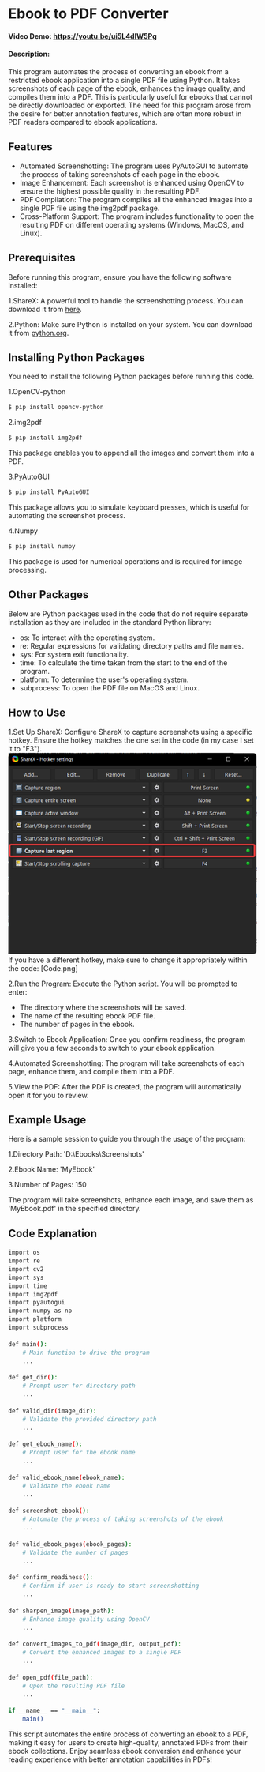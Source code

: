 # Ebook to PDF Converter
#### Video Demo: <https://youtu.be/ui5L4dlW5Pg>
#### Description:
This program automates the process of converting an ebook from a restricted ebook application into a single PDF file using Python. It takes screenshots of each page of the ebook, enhances the image quality, and compiles them into a PDF. This is particularly useful for ebooks that cannot be directly downloaded or exported. The need for this program arose from the desire for better annotation features, which are often more robust in PDF readers compared to ebook applications.

## Features
- Automated Screenshotting: The program uses PyAutoGUI to automate the process of taking screenshots of each page in the ebook.
- Image Enhancement: Each screenshot is enhanced using OpenCV to ensure the highest possible quality in the resulting PDF.
- PDF Compilation: The program compiles all the enhanced images into a single PDF file using the img2pdf package.
- Cross-Platform Support: The program includes functionality to open the resulting PDF on different operating systems (Windows, MacOS, and Linux).

## Prerequisites
Before running this program, ensure you have the following software installed:

1.ShareX: A powerful tool to handle the screenshotting process. You can download it from [here](https://getsharex.com/).

2.Python: Make sure Python is installed on your system. You can download it from [python.org](https://www.python.org/downloads/).

## Installing Python Packages
You need to install the following Python packages before running this code.

1.OpenCV-python

```bash
$ pip install opencv-python
```

2.img2pdf

```bash
$ pip install img2pdf
```
This package enables you to append all the images and convert them into a PDF.

3.PyAutoGUI

```bash
$ pip install PyAutoGUI
```
This package allows you to simulate keyboard presses, which is useful for automating the screenshot process.

4.Numpy

```bash
$ pip install numpy
```
This package is used for numerical operations and is required for image processing.

## Other Packages
Below are Python packages used in the code that do not require separate installation as they are included in the standard Python library:

- os: To interact with the operating system.
- re: Regular expressions for validating directory paths and file names.
- sys: For system exit functionality.
- time: To calculate the time taken from the start to the end of the program.
- platform: To determine the user's operating system.
- subprocess: To open the PDF file on MacOS and Linux.

## How to Use
1.Set Up ShareX: Configure ShareX to capture screenshots using a specific hotkey. Ensure the hotkey matches the one set in the code (in my case I set it to "F3").
![Capture last region hotkey on ShareX](ShareX.png)
If you have a different hotkey, make sure to change it appropriately within the code:
[Code.png]

2.Run the Program: Execute the Python script. You will be prompted to enter:

- The directory where the screenshots will be saved.
- The name of the resulting ebook PDF file.
- The number of pages in the ebook.

3.Switch to Ebook Application: Once you confirm readiness, the program will give you a few seconds to switch to your ebook application.

4.Automated Screenshotting: The program will take screenshots of each page, enhance them, and compile them into a PDF.

5.View the PDF: After the PDF is created, the program will automatically open it for you to review.

## Example Usage
Here is a sample session to guide you through the usage of the program:

1.Directory Path: 'D:\Ebooks\Screenshots'

2.Ebook Name: 'MyEbook'

3.Number of Pages: 150

The program will take screenshots, enhance each image, and save them as 'MyEbook.pdf' in the specified directory.

## Code Explanation

```bash
import os
import re
import cv2
import sys
import time
import img2pdf
import pyautogui
import numpy as np
import platform
import subprocess

def main():
    # Main function to drive the program
    ...

def get_dir():
    # Prompt user for directory path
    ...

def valid_dir(image_dir):
    # Validate the provided directory path
    ...

def get_ebook_name():
    # Prompt user for the ebook name
    ...

def valid_ebook_name(ebook_name):
    # Validate the ebook name
    ...

def screenshot_ebook():
    # Automate the process of taking screenshots of the ebook
    ...

def valid_ebook_pages(ebook_pages):
    # Validate the number of pages
    ...

def confirm_readiness():
    # Confirm if user is ready to start screenshotting
    ...

def sharpen_image(image_path):
    # Enhance image quality using OpenCV
    ...

def convert_images_to_pdf(image_dir, output_pdf):
    # Convert the enhanced images to a single PDF
    ...

def open_pdf(file_path):
    # Open the resulting PDF file
    ...

if __name__ == "__main__":
    main()
```


This script automates the entire process of converting an ebook to a PDF, making it easy for users to create high-quality, annotated PDFs from their ebook collections. Enjoy seamless ebook conversion and enhance your reading experience with better annotation capabilities in PDFs!